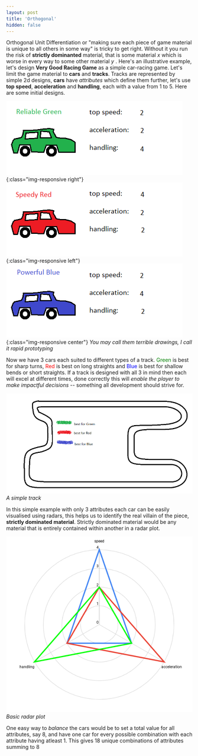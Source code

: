 ```yaml
---
layout: post
title: 'Orthogonal'
hidden: false
---
```


Orthogonal Unit Differentiation or "making sure each piece of game material is unique to all others in some way" is tricky to get right. Without it you run the risk of **strictly dominanted** material, that is some material *x* which is worse in every way to some other material *y* . Here's an illustrative example, let's design **Very Good Racing Game** as a simple car-racing game. Let's limit the game material to **cars** and **tracks**. Tracks are represented by simple 2d designs, **cars** have *attributes* which define them further, let's use **top speed**, **acceleration** and **handling**, each with a value from 1 to 5. Here are some initial designs.

![green](../public/images/orthog/cars/green.png){:class="img-responsive right"}
![red](../public/images/orthog/cars/red.png){:class="img-responsive left"}
![blue](../public/images/orthog/cars/blue.png){:class="img-responsive center"}
*You may call them terrible drawings, I call it rapid prototyping*

Now we have 3 cars each suited to different types of a track. <span style="color:green">Green</span> is best for sharp turns, <span style="color:red">Red</span> is best on long straights and <span style="color:blue">Blue</span> is best for shallow bends or short straights. If a track is designed with all 3 in mind then each will excel at different times, done correctly this will *enable the player to make impactful decisions* -- something all development should strive for.

![track](../public/images/orthog/cars/track_anim.gif)
*A simple track*

In this simple example with only 3 attributes each car can be easily visualised using radars, this helps us to identify the real villain of the piece, **strictly dominated material**. Strictly dominated material would be any material that is entirely contained within another in a radar plot.

![radar](../public/images/orthog/cars/first-radar.png)
*Basic radar plot*





One easy way to *balance* the cars would be to set a total value for all attributes, say 8, and have one car for every possible combination with each attribute having atleast 1. This gives 18 unique combinations of attributes summing to 8